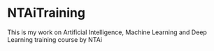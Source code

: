 # NTAiTraining
This is my work on Artificial Intelligence, Machine Learning and Deep Learning training course by NTAi
